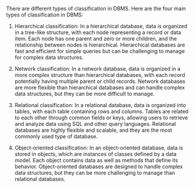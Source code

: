There are different types of classification in DBMS. Here are the four main types of classification in DBMS:

1. Hierarchical classification: In a hierarchical database, data is organized in a tree-like structure, with each node representing a record or data item. Each node has one parent and zero or more children, and the relationship between nodes is hierarchical. Hierarchical databases are fast and efficient for simple queries but can be challenging to manage for complex data structures.

2. Network classification: In a network database, data is organized in a more complex structure than hierarchical databases, with each record potentially having multiple parent or child records. Network databases are more flexible than hierarchical databases and can handle complex data structures, but they can be more difficult to manage.

3. Relational classification: In a relational database, data is organized into tables, with each table containing rows and columns. Tables are related to each other through common fields or keys, allowing users to retrieve and analyze data using SQL and other query languages. Relational databases are highly flexible and scalable, and they are the most commonly used type of database.

4. Object-oriented classification: In an object-oriented database, data is stored in objects, which are instances of classes defined by a data model. Each object contains data as well as methods that define its behavior. Object-oriented databases are designed to handle complex data structures, but they can be more challenging to manage than relational databases.